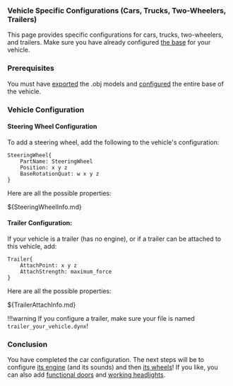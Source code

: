 ### Vehicle Specific Configurations (Cars, Trucks, Two-Wheelers, Trailers)

This page provides specific configurations for cars, trucks, two-wheelers, and trailers. Make sure you have already configured [the base](ModularVehicleInfo.md) for your vehicle.

### Prerequisites

You must have [exported](Exportation.md) the .obj models and [configured](ModularVehicleInfo.md) the entire base of the vehicle.

### Vehicle Configuration

#### Steering Wheel Configuration

To add a steering wheel, add the following to the vehicle's configuration:

```
SteeringWheel{
    PartName: SteeringWheel
    Position: x y z
    BaseRotationQuat: w x y z
}
```
Here are all the possible properties:

${SteeringWheelInfo.md}

#### Trailer Configuration:

If your vehicle is a trailer (has no engine), or if a trailer can be attached to this vehicle, add:
```
Trailer{
    AttachPoint: x y z
    AttachStrength: maximum_force
}
```

Here are all the possible properties:

${TrailerAttachInfo.md}

!!!warning
    If you configure a trailer, make sure your file is named `trailer_your_vehicle.dynx`!

### Conclusion

You have completed the car configuration. The next steps will be to configure [its engine](EngineInfo.md) (and its sounds) and then [its wheels](WheelInfo.md)! If you like, you can also add [functional doors](../Doors.md) and [working headlights](../Lights.md).
